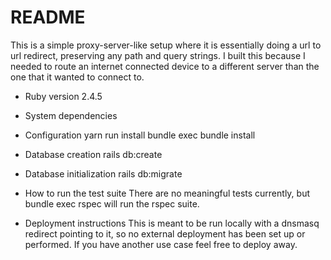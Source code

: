 # README

This is a simple proxy-server-like setup where it is essentially doing a url to url redirect, preserving any path and query strings. I built this because I needed to route an internet connected device to a different server than the one that it wanted to connect to.

* Ruby version
2.4.5

* System dependencies

* Configuration
yarn run install
bundle exec bundle install

* Database creation
rails db:create

* Database initialization
rails db:migrate

* How to run the test suite
There are no meaningful tests currently, but bundle exec rspec will run the rspec suite.

* Deployment instructions
This is meant to be run locally with a dnsmasq redirect pointing to it, so no external deployment has been set up or performed. If you have another use case feel free to deploy away.
